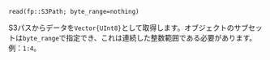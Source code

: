 ```
read(fp::S3Path; byte_range=nothing)
```

S3パスからデータを`Vector{UInt8}`として取得します。オブジェクトのサブセットは`byte_range`で指定でき、これは連続した整数範囲である必要があります。例：`1:4`。
